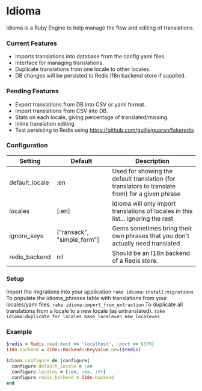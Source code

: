 # Idioma

Idioma is a Ruby Engine to help manage the flow and editing of translations.

### Current Features
* Imports translations into database from the config yaml files.
* Interface for managing translations.
* Duplicate translations from one locale to other locales.
* DB changes will be persisted to Redis I18n backend store if supplied.

### Pending Features
* Export translations from DB into CSV or yaml format.
* Import translations from CSV into DB.
* Stats on each locale, giving percentage of translated/missing.
* Inline translation editing
* Test persisting to Redis using https://github.com/guilleiguaran/fakeredis

### Configuration
Setting | Default | Description
------- | ------- | -----------
default_locale | :en | Used for showing the default translation (for translators to translate from) for a given phrase
locales | [:en] | Idioma will only import translations of locales in this list... ignoring the rest
ignore_keys | ["ransack", "simple_form"] | Gems sometimes bring their own phrases that you don't actually need translated
redis_backend | nil | Should be an I18n backend of a Redis store.

### Setup
Import the migrations into your application
```rake idioma:install:migrations```
To populate the idioma_phrases table with translations from your locales/yaml files.
```rake idioma:import_from_extraction```
To duplicate all translations from a locale to a new locale (as untranslated).
```rake idioma:duplicate_for_locales base_locale=en new_locale=es```

### Example
```ruby
$redis = Redis.new(:host => 'localhost', :port => 6379)
I18n.backend = I18n::Backend::KeyValue.new($redis)

Idioma.configure do |configure|
  configure.default_locale = :en
  configure.locales = [:en, :es, :fr]
  configure.redis_backend = I18n.backend
end
```
